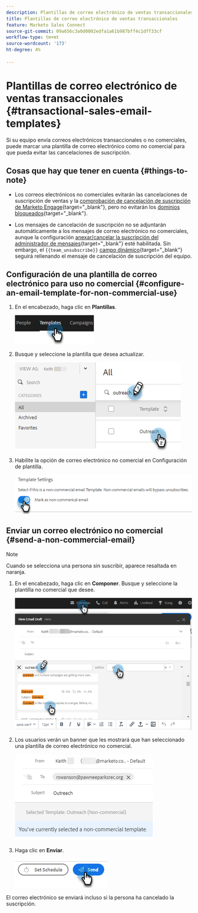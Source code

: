 ```yaml
---
description: Plantillas de correo electrónico de ventas transaccionales - Documentos de Marketo - Documentación del producto
title: Plantillas de correo electrónico de ventas transaccionales
feature: Marketo Sales Connect
source-git-commit: 09a656c3a0d0002edfa1a61b987bff4c1dff33cf
workflow-type: tm+mt
source-wordcount: '173'
ht-degree: 4%

---
```


# Plantillas de correo electrónico de ventas transaccionales {#transactional-sales-email-templates}

Si su equipo envía correos electrónicos transaccionales o no comerciales, puede marcar una plantilla de correo electrónico como no comercial para que pueda evitar las cancelaciones de suscripción.

## Cosas que hay que tener en cuenta {#things-to-note}

* Los correos electrónicos no comerciales evitarán las cancelaciones de suscripción de ventas y la [comprobación de cancelación de suscripción de Marketo Engage](/help/marketo/product-docs/marketo-sales-connect/email/unsubscribes/marketo-unsubscribe-check.md){target="_blank"}, pero no evitarán los [dominios bloqueados](/help/marketo/product-docs/marketo-sales-connect/admin/blocked-domains.md){target="_blank"}.

* Los mensajes de cancelación de suscripción no se adjuntarán automáticamente a los mensajes de correo electrónico no comerciales, aunque la configuración [anexar/cancelar la suscripción del administrador de mensajes](/help/marketo/product-docs/marketo-sales-connect/email/unsubscribes/auto-append-unsubscribe-message-setting.md){target="_blank"} esté habilitada. Sin embargo, el `{{team_unsubscribe}}` [campo dinámico](/help/marketo/product-docs/marketo-sales-connect/templates/dynamic-fields/dynamic-fields-glossary.md){target="_blank"} seguirá rellenando el mensaje de cancelación de suscripción del equipo.

## Configuración de una plantilla de correo electrónico para uso no comercial {#configure-an-email-template-for-non-commercial-use}

1. En el encabezado, haga clic en **Plantillas**.

   ![](assets/transactional-sales-email-templates-1.png)

1. Busque y seleccione la plantilla que desea actualizar.

   ![](assets/transactional-sales-email-templates-2.png)

1. Habilite la opción de correo electrónico no comercial en Configuración de plantilla.

   ![](assets/transactional-sales-email-templates-3.png)

## Enviar un correo electrónico no comercial {#send-a-non-commercial-email}

>[!NOTE]
>
>Cuando se selecciona una persona sin suscribir, aparece resaltada en naranja.

1. En el encabezado, haga clic en **Componer**. Busque y seleccione la plantilla no comercial que desee.

   ![](assets/transactional-sales-email-templates-4.png)

1. Los usuarios verán un banner que les mostrará que han seleccionado una plantilla de correo electrónico no comercial.

   ![](assets/transactional-sales-email-templates-5.png)

1. Haga clic en **Enviar**.

   ![](assets/transactional-sales-email-templates-6.png)

El correo electrónico se enviará incluso si la persona ha cancelado la suscripción.
